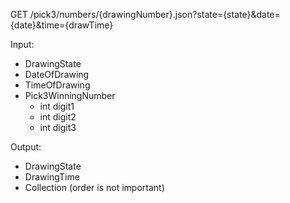 
GET /pick3/numbers/{drawingNumber}.json?state={state}&date={date}&time={drawTime}

Input:
 - DrawingState
 - DateOfDrawing
 - TimeOfDrawing
 - Pick3WinningNumber
    - int digit1
    - int digit2
    - int digit3

Output:
 - DrawingState 
 - DrawingTime
 - Collection<PlayNumber> (order is not important)
 
